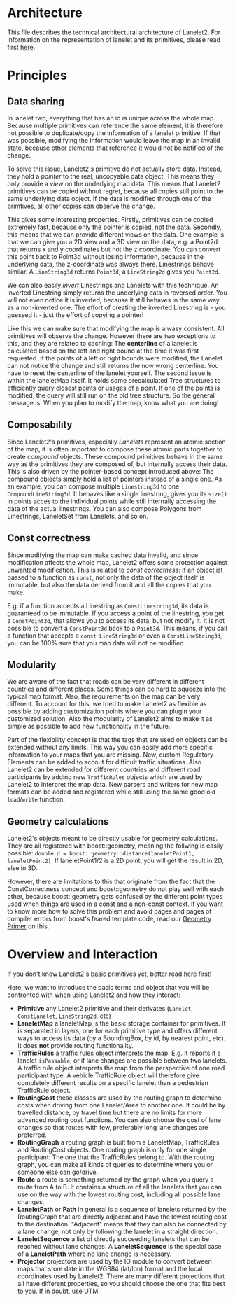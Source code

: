 # Architecture

This file describes the technical architectural architecture of Lanelet2. For information on the representation of lanelet and its primitives, please read first [here](LaneletPrimitives.md).

# Principles

## Data sharing
In lanelet two, everything that has an id is unique across the whole map. Because multiple primitives can reference the same element, it is therefore not possible to duplicate/copy the information of a lanelet primitive. If that was possible, modifying the information would leave the map in an invalid state, because other elements that reference it would not be notified of the change.

To solve this issue, Lanelet2's primitive do not actually store data. Instead, they hold a *pointer* to the real, uncopyable data object. This means they only provide a *view* on the underlying map data. This means that Lanelet2 primitives can be copied without regret, because all copies still point to the same underlying data object. If the data is modified through one of the primtives, all other copies can observe the change.

This gives some interesting properties. Firstly, primitives can be copied extremely fast, because only the pointer is copied, not the data. Secondly, this means that we can provide different views on the data. One example is that we can give you a 2D view and a 3D view on the data, e.g. a Point2d that returns x and y coordinates but not the z coordinate. You can convert this point back to Point3d without losing information, because in the underlying data, the z-coordinate was always there. Linestrings behave similar. A `LineString3d` returns `Point3d`, a `LineString2d` gives you `Point2d`.

We can also easily *invert* Linestrings and Lanelets with this technique. An inverted Linestring simply returns the underlying data in reversed order. You will not even notice it is inverted, because it still behaves in the same way as a non-inverted one. The effort of creating the inverted Linestring is - you guessed it - just the effort of copying a pointer!

Like this we can make sure that modifying the map is alwasy consistent. All primitives will observe the change. However there are two exceptions to this, and they are related to caching: The **centerline** of a lanelet is calculated based on the left and right bound at the time it was first requested. If the points of a left or right bounds were modified, the Lanelet can not notice the change and still returns the now wrong centerline. You have to reset the centerline of the lanelet yourself. The second issue is within the laneletMap itself. It holds some precalculated Tree structures to efficiently query closest points or usages of a point. If one of the points is modified, the query will still run on the old tree structure. So the general message is: When you plan to modify the map, know what you are doing!

## Composability
Since Lanelet2's primitives, especially *Lanelets* represent an atomic section of the map, it is often important to compose these atomic parts together to create *compound* objects. These compound primitives behave in the same way as the primitives they are composed of, but internally access their data. This is also driven by the pointer-based concept introduced above: The compound objects simply hold a list of pointers instead of a single one. As an example, you can compose multiple `Linestring3d` to one `CompoundLineString3d`. It behaves like a single linestring, gives you its `size()` in points acces to the individual points while still internally accessing the data of the actual linestrings. You can also compose Polygons from Linestrings, LaneletSet from Lanelets, and so on.

## Const correctness
Since modifying the map can make cached data invalid, and since modification affects the whole map, Lanelet2 offers some protection against unwanted modification. This is related to *const correctness*: If an object ist passed to a function as `const`, not only the data of the object itself is immutable, but also the data derived from it and all the copies that you make.

E.g. if a function accepts a Linestring as `ConstLinestring3d`, its data is guaranteed to be immutable. If you access a point of the linestring, you get a `ConstPoint3d`, that allows you to access its data, but not modify it. It is not possible to convert a `ConstPoint3d` back to a `Point3d`. This means, if you call a function that accepts a `const LineString3d` or even a `ConstLineString3d`, you can be 100% sure that you map data will not be modified.

## Modularity
We are aware of the fact that roads can be very different in different countries and different places. Some things can be hard to squeeze into the typical map format. Also, the requirements on the map can be very different. To account for this, we tried to make Lanelet2 as flexible as possible by adding customization points where you can plugin your customized solution. Also the modularity of Lanelet2 aims to make it as simple as possible to add new functionality in the future.

Part of the flexibility concept is that the tags that are used on objects can be extended without any limits. This way you can easily add more specific information to your maps that you are missing. New, custom Regulatory Elements can be added to accout for difficult traffic situations. Also Lanelet2 can be extended for different countries and different road participants by adding new `TrafficRules` objects which are used by Lanelet2 to interpret the map data. New parsers and writers for new map formats can be added and registered while still using the same good old `load`/`write` function.

## Geometry calculations
Lanelet2's objects meant to be directly usable for geometry calculations. They are all registered with boost::geometry, meaning the follwing is easily possible: `double d = boost::geometry::distance(laneletPoint1, laneletPoint2)`. If laneletPoint1/2 is a 2D point, you will get the result in 2D, else in 3D.

However, there are limitations to this that originate from the fact that the ConstCorrectness concept and boost::geometry do not play well with each other, because boost::geometry gets confused by the different point types used when things are used in a const and a non-const context. If you want to know more how to solve this problem and avoid pages and pages of compiler errors from boost's feared template code, read our [Geometry Primer](GeometryPrimer.md) on this.

# Overview and Interaction
If you don't know Lanelet2's basic primitives yet, better read [here](LaneletPrimitives.md) first!

Here, we want to introduce the basic terms and object that you will be confronted with when using Lanelet2 and how they interact:
* **Primitive** any Lanelet2 primitive and their derivates (`Lanelet`, `ConstLanelet`, `LineString2d`, etc)
* **LaneletMap** a laneletMap is the basic storage container for primitives. It is separated in layers, one for each primitive type and offers different ways to access its data (by a BoundingBox, by id, by nearest point, etc). It does **not** provide routing functionality.
* **TrafficRules** a traffic rules object interprets the map. E.g. it reports if a lanelet `isPassable`, or if lane changes are possible between two lanelets. A traffic rule object interprets the map from the perspective of one road participant type. A vehicle TrafficRule object will therefore give completely different results on a specific lanelet than a pedestrian TrafficRule object.
* **RoutingCost** these classes are used by the routing graph to determine costs when driving from one Lanelet/Area to another one. It could be by travelled distance, by travel time but there are no limits for more advanced routing cost functions. You can also choose the cost of lane changes so that routes with few, preferably long lane changes are preferred.
* **RoutingGraph** a routing graph is built from a LaneletMap, TrafficRules and RoutingCost objects. One routing graph is only for one single participant: The one that the TrafficRules belong to. With the routing graph, you can make all kinds of queries to determine where you or someone else can go/drive.
* **Route** a route is something returned by the graph when you query a route from A to B. It contains a structure of all the lanelets that you can use on the way with the lowest routing cost, including all possible lane changes.
* **LaneletPath** or **Path** in general is a sequence of lanelets returned by the RoutingGraph that are directly adjacent and have the lowest routing cost to the destination. "Adjacent" means that they can also be connected by a lane change, not only by following the lanelet in a straight direction.
* **LaneletSequence** a list of directly succeeding lanelets that can be reached without lane changes. A **LaneletSequence** is the special case of a **LaneletPath** where no lane change is necessary.
* **Projector** projectors are used by the IO module to convert between maps that store date in the WGS84 (lat/lon) format and the local coordinates used by Lanelet2. There are many different projections that all have different properties, so you should choose the one that fits best to you. If in doubt, use UTM.

